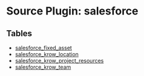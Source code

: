 # Source Plugin: salesforce

## Tables

- [salesforce_fixed_asset](salesforce_fixed_asset.md)
- [salesforce_krow_location](salesforce_krow_location.md)
- [salesforce_krow_project_resources](salesforce_krow_project_resources.md)
- [salesforce_krow_team](salesforce_krow_team.md)